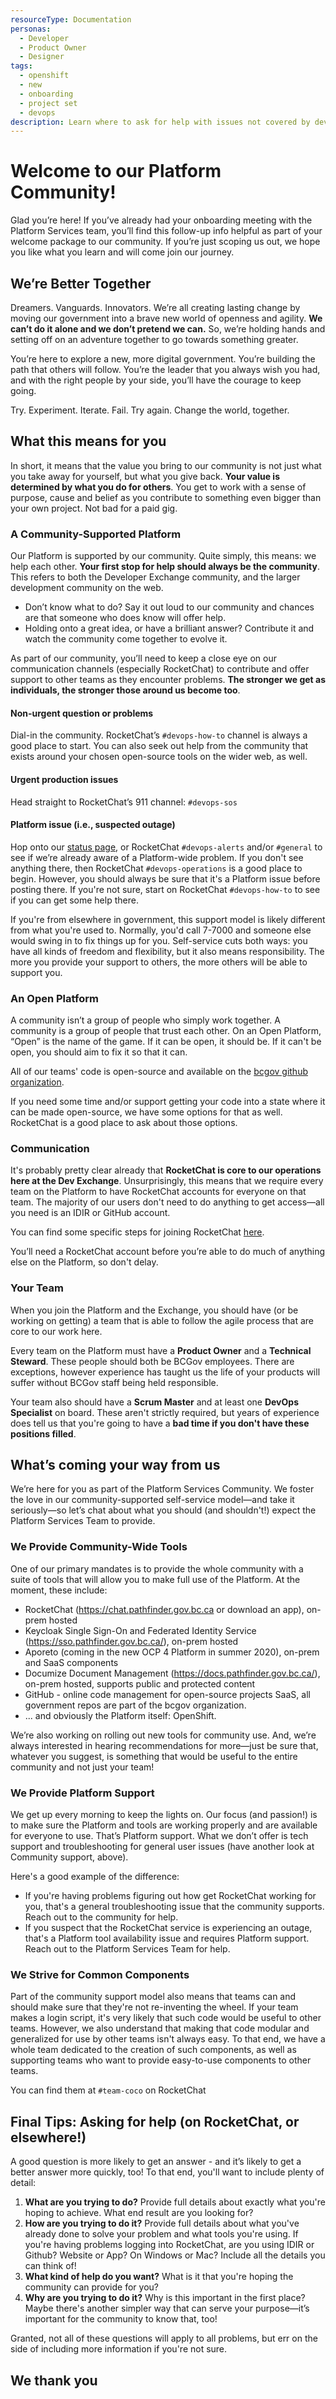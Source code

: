 ```yaml
---
resourceType: Documentation
personas: 
  - Developer
  - Product Owner
  - Designer
tags:
  - openshift
  - new
  - onboarding
  - project set
  - devops
description: Learn where to ask for help with issues not covered by devops-requests
---
```


# Welcome to our Platform Community! 

Glad you’re here! If you’ve already had your onboarding meeting with the Platform Services team, you’ll find this follow-up info helpful as part of your welcome package to our community. If you’re just scoping us out, we hope you like what you learn and will come join our journey.  

## We’re Better Together

Dreamers. Vanguards. Innovators. We’re all creating lasting change by moving our government into a brave new world of openness and agility. **We can’t do it alone and we don’t pretend we can.** So, we’re holding hands and setting off on an adventure together to go towards something greater.

You’re here to explore a new, more digital government. You’re building the path that others will follow. You’re the leader that you always wish you had, and with the right people by your side, you’ll have the courage to keep going.

Try. Experiment. Iterate. Fail. Try again. Change the world, together.

## What this means for you

In short, it means that the value you bring to our community is not just what you take away for yourself, but what you give back. **Your value is determined by what you do for others**. You get to work with a sense of purpose, cause and belief as you contribute to something even bigger than your own project. Not bad for a paid gig.

### A Community-Supported Platform

Our Platform is supported by our community. Quite simply, this means: we help each other. **Your first stop for help should always be the community**. This refers to both the Developer Exchange community, and the larger development community on the web.

* Don’t know what to do? Say it out loud to our community and chances are that someone who does know will offer help.
* Holding onto a great idea, or have a brilliant answer? Contribute it and watch the community come together to evolve it.  

As part of our community, you’ll need to keep a close eye on our communication channels (especially RocketChat) to contribute and offer support to other teams as they encounter problems. **The stronger we get as individuals, the stronger those around us become too**. 

#### Non-urgent question or problems

Dial-in the community. RocketChat’s `#devops-how-to` channel is always a good place to start. You can also seek out help from the community that exists around your chosen open-source tools on the wider web, as well.

#### Urgent production issues

Head straight to RocketChat’s 911 channel: `#devops-sos`

#### Platform issue (i.e., suspected outage)

Hop onto our [status page](https://status.pathfinder.gov.bc.ca), or RocketChat `#devops-alerts` and/or `#general` to see if we’re  already aware of a Platform-wide problem. If you don't see anything there, then RocketChat `#devops-operations` is a good place to begin. However, you should always be sure that it's a Platform issue before posting there. If you're not sure, start on RocketChat `#devops-how-to` to see if you can get some help there.

If you're from elsewhere in government, this support model is likely different from what you're used to. Normally, you'd call 7-7000 and someone else would swing in to fix things up for you. Self-service cuts both ways: you have all kinds of freedom and flexibility, but it also means responsibility. The more you provide your support to others, the more others will be able to support you.

### An Open Platform

A community isn’t a group of people who simply work together. A community is a group of people that trust each other.  On an Open Platform, “Open” is the name of the game. If it can be open, it should be. If it can't be open, you should aim to fix it so that it can.

All of our teams' code is open-source and available on the [bcgov github organization](https://github.com/bcgov/).

If you need some time and/or support getting your code into a state where it can be made open-source, we have some options for that as well. RocketChat is a good place to ask about those options.

### Communication

It's probably pretty clear already that **RocketChat is core to our operations here at the Dev Exchange**. Unsurprisingly, this means that we require every team on the Platform to have RocketChat accounts for everyone on that team. The majority of our users don't need to do anything to get access—all you need is an IDIR or GitHub account.

You can find some specific steps for joining RocketChat [here](https://developer.gov.bc.ca/Steps-to-join-Pathfinder-Rocket.Chat).

You’ll need a RocketChat account before you’re  able to do much of anything else on the Platform, so don't delay.

### Your Team

When you join the Platform and the Exchange, you should have (or be working on getting) a team that is able to follow the agile process that are core to our work here. 

Every team on the Platform must have a **Product Owner** and a **Technical Steward**.  These people should both be BCGov employees. There are exceptions, however experience has taught us the life of your products will suffer without BCGov staff being held responsible.

Your team also should have a **Scrum Master** and at least one **DevOps Specialist** on board. These aren't strictly required, but years of experience does tell us that you're going to have a **bad time if you don't have these positions filled**.

## What’s coming your way from us 

We’re here for you as part of the Platform Services Community. We foster the love in our community-supported self-service model—and take it seriously—so let’s chat about what you should (and shouldn't!) expect the Platform Services Team to provide.

### We Provide Community-Wide Tools

One of our primary mandates is to provide the whole community with a suite of tools that will allow you to make full use of the Platform. At the moment, these include:

* RocketChat (https://chat.pathfinder.gov.bc.ca or download an app), on-prem hosted
* Keycloak Single Sign-On and Federated Identity Service (https://sso.pathfinder.gov.bc.ca/), on-prem hosted
* Aporeto (coming in the new OCP 4 Platform in summer 2020), on-prem and SaaS components
* Documize Document Management (https://docs.pathfinder.gov.bc.ca/), on-prem hosted, supports public and protected content
* GitHub - online code management for open-source projects SaaS, all government repos are part of the bcgov organization.
* ... and obviously the Platform itself: OpenShift.

We’re also working on rolling out new tools for community use. And, we’re always interested in hearing recommendations for more—just be sure that, whatever you suggest, is something that would be useful to the entire community and not just your team!

### We Provide Platform Support

We get up every morning to keep the lights on. Our focus (and passion!) is to make sure the Platform and tools are working properly and are available for everyone to use. That’s Platform support. What we don’t offer is tech support and troubleshooting for general user issues (have another look at Community support, above). 

Here's a good example of the difference:

* If you're having problems figuring out how get RocketChat working for you, that's a general troubleshooting issue that the community supports. Reach out to the community for help.
* If you suspect that the RocketChat service is experiencing an outage, that's a Platform tool availability issue and requires Platform support. Reach out to the Platform Services Team for help.

### We Strive for Common Components

Part of the community support model also means that teams can and should make sure that they're not re-inventing the wheel. If your team makes a login script, it's very likely that such code would be useful to other teams. However, we also understand that making that code modular and generalized for use by other teams isn't always easy. To that end, we have a whole team dedicated to the creation of such components, as well as supporting teams who want to provide easy-to-use components to other teams.

You can find them at `#team-coco` on RocketChat

## Final Tips: Asking for help (on RocketChat, or elsewhere!)

A good question is more likely to get an answer - and it’s likely to get a better answer more quickly, too! To that end, you'll want to include plenty of detail:

1. **What are you trying to do?** Provide full details about exactly what you're hoping to achieve. What end result are you looking for?
2. **How are you trying to do it?** Provide full details about what you've already done to solve your problem and what tools you're using. If you're having problems logging into RocketChat, are you using IDIR or Github? Website or App? On Windows or Mac? Include all the details you can think of!
3. **What kind of help do you want?** What is it that you're hoping the community can provide for you?
4. **Why are you trying to do it?** Why is this important in the first place? Maybe there's another simpler way that can serve your purpose—it’s important for the community to know that, too!

Granted, not all of these questions will apply to all problems, but err on the side of including more information if you're not sure.

## We thank you
